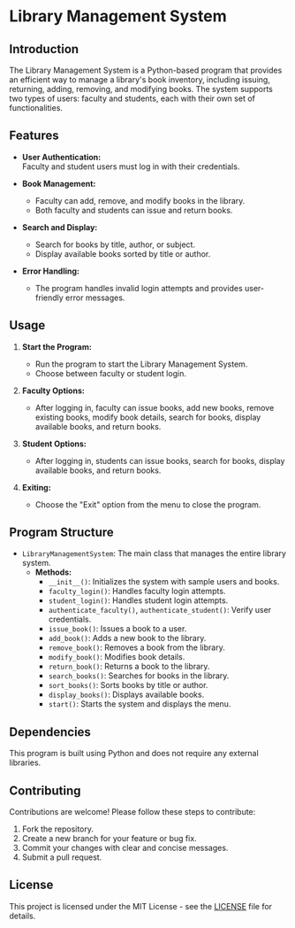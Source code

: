 
# Library Management System

## Introduction

The Library Management System is a Python-based program that provides an efficient way to manage a library's book inventory, including issuing, returning, adding, removing, and modifying books. The system supports two types of users: faculty and students, each with their own set of functionalities.

## Features

- **User Authentication:**  
  Faculty and student users must log in with their credentials.
  
- **Book Management:**  
  - Faculty can add, remove, and modify books in the library.
  - Both faculty and students can issue and return books.
  
- **Search and Display:**  
  - Search for books by title, author, or subject.
  - Display available books sorted by title or author.

- **Error Handling:**  
  - The program handles invalid login attempts and provides user-friendly error messages.

## Usage

1. **Start the Program:**
   - Run the program to start the Library Management System.
   - Choose between faculty or student login.

2. **Faculty Options:**
   - After logging in, faculty can issue books, add new books, remove existing books, modify book details, search for books, display available books, and return books.

3. **Student Options:**
   - After logging in, students can issue books, search for books, display available books, and return books.

4. **Exiting:**
   - Choose the "Exit" option from the menu to close the program.

## Program Structure

- `LibraryManagementSystem`: The main class that manages the entire library system.
  - **Methods:**
    - `__init__()`: Initializes the system with sample users and books.
    - `faculty_login()`: Handles faculty login attempts.
    - `student_login()`: Handles student login attempts.
    - `authenticate_faculty()`, `authenticate_student()`: Verify user credentials.
    - `issue_book()`: Issues a book to a user.
    - `add_book()`: Adds a new book to the library.
    - `remove_book()`: Removes a book from the library.
    - `modify_book()`: Modifies book details.
    - `return_book()`: Returns a book to the library.
    - `search_books()`: Searches for books in the library.
    - `sort_books()`: Sorts books by title or author.
    - `display_books()`: Displays available books.
    - `start()`: Starts the system and displays the menu.

## Dependencies

This program is built using Python and does not require any external libraries.

## Contributing

Contributions are welcome! Please follow these steps to contribute:

1. Fork the repository.
2. Create a new branch for your feature or bug fix.
3. Commit your changes with clear and concise messages.
4. Submit a pull request.

## License

This project is licensed under the MIT License - see the [LICENSE](LICENSE) file for details.

